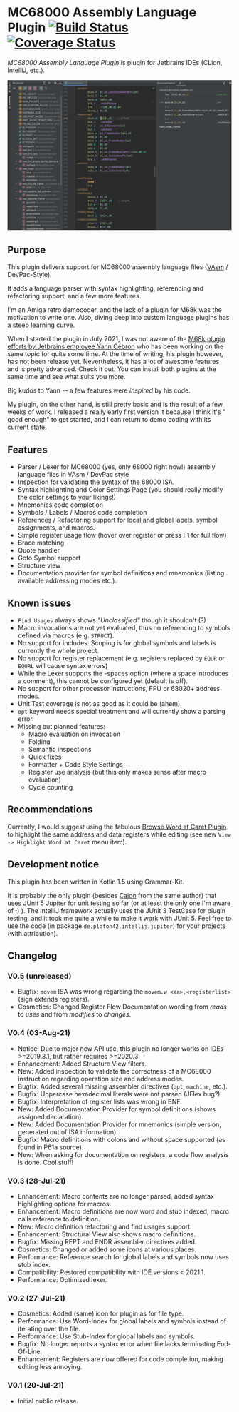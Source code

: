 # MC68000 Assembly Language Plugin [![Build Status](https://travis-ci.com/chrisly42/mc68000-asm-plugin.svg?branch=main)](https://travis-ci.com/chrisly42/mc68000-asm-plugin) [![Coverage Status](https://coveralls.io/repos/github/chrisly42/mc68000-asm-plugin/badge.svg?branch=main&kill_cache=1)](https://coveralls.io/github/chrisly42/mc68000-asm-plugin?branch=main)

_MC68000 Assembly Language Plugin_ is plugin for Jetbrains IDEs (CLion, IntelliJ, etc.).

![Example IDE Screenshot](docs/example.png "Example IDE Screenshot")

## Purpose

This plugin delivers support for MC68000 assembly language files ([VAsm](http://sun.hasenbraten.de/vasm/) / DevPac-Style).

It adds a language parser with syntax highlighting, referencing and refactoring support, and a few more features.

I'm an Amiga retro democoder, and the lack of a plugin for M68k was the motivation to write one. Also, diving deep into custom language plugins has a steep
learning curve.

When I started the plugin in July 2021, I was not aware of the [M68k plugin efforts by Jetbrains employee Yann Cébron](https://github.com/YannCebron/m68kplugin)
who has been working on the same topic for quite some time. At the time of writing, his plugin however, has not been release yet. Nevertheless, it has a lot of
awesome features and is pretty advanced. Check it out. You can install both plugins at the same time and see what suits you more.

Big kudos to Yann -- a few features were _inspired_ by his code.

My plugin, on the other hand, is still pretty basic and is the result of a few weeks of work. I released a really early first version it because I think it's "
good enough" to get started, and I can return to demo coding with its current state.

## Features

- Parser / Lexer for MC68000 (yes, only 68000 right now!) assembly language files in VAsm / DevPac style
- Inspection for validating the syntax of the 68000 ISA.
- Syntax highlighting and Color Settings Page (you should really modify the color settings to your likings!)
- Mnemonics code completion
- Symbols / Labels / Macros code completion
- References / Refactoring support for local and global labels, symbol assignments, and macros.
- Simple register usage flow (hover over register or press F1 for full flow)
- Brace matching
- Quote handler
- Goto Symbol support
- Structure view
- Documentation provider for symbol definitions and mnemonics (listing available addressing modes etc.).

## Known issues

- `Find Usages` always shows _"Unclassified"_ though it shouldn't (?)
- Macro invocations are not yet evaluated, thus no referencing to symbols defined via macros (e.g. `STRUCT`).
- No support for includes. Scoping is for global symbols and labels is currently the whole project.
- No support for register replacement (e.g. registers replaced by `EQUR` or `EQURL` will cause syntax errors)
- While the Lexer supports the -spaces option (where a space introduces a comment), this cannot be configured yet (default is off).
- No support for other processor instructions, FPU or 68020+ address modes.
- Unit Test coverage is not as good as it could be (ahem).
- `opt` keyword needs special treatment and will currently show a parsing error.
- Missing but planned features:
    - Macro evaluation on invocation
    - Folding
    - Semantic inspections
    - Quick fixes
    - Formatter + Code Style Settings
    - Register use analysis (but this only makes sense after macro evaluation)
    - Cycle counting

## Recommendations

Currently, I would suggest using the fabulous [Browse Word at Caret Plugin](https://plugins.jetbrains.com/plugin/201-browsewordatcaret)
to highlight the same address and data registers while editing (see new `View -> Highlight Word at Caret` menu item).

## Development notice

This plugin has been written in Kotlin 1.5 using Grammar-Kit.

It is probably the only plugin (besides [Cajon](https://github.com/chrisly42/cajon-plugin) from the same author) that uses JUnit 5 Jupiter for unit testing so
far (or at least the only one I'm aware of ;) ). The IntelliJ framework actually uses the JUnit 3 TestCase for plugin testing, and it took me quite a while to
make it work with JUnit 5. Feel free to use the code (in package ```de.platon42.intellij.jupiter```) for your projects (with attribution).

## Changelog

### V0.5 (unreleased)

- Bugfix: `movem` ISA was wrong regarding the `movem.w <ea>,<registerlist>` (sign extends registers).
- Cosmetics: Changed Register Flow Documentation wording from _reads_ to _uses_ and from _modifies_ to _changes_.

### V0.4 (03-Aug-21)

- Notice: Due to major new API use, this plugin no longer works on IDEs >=2019.3.1, but rather requires >=2020.3.
- Enhancement: Added Structure View filters.
- New: Added inspection to validate the correctness of a MC68000 instruction regarding operation size and address modes.
- Bugfix: Added several missing assembler directives (`opt`, `machine`, etc.).
- Bugfix: Uppercase hexadecimal literals were not parsed (JFlex bug?).
- Bugfix: Interpretation of register lists was wrong in BNF.
- New: Added Documentation Provider for symbol definitions (shows assigned declaration).
- New: Added Documentation Provider for mnemonics (simple version, generated out of ISA information).
- Bugfix: Macro definitions with colons and without space supported (as found in P61a source).
- New: When asking for documentation on registers, a code flow analysis is done. Cool stuff!

### V0.3 (28-Jul-21)

- Enhancement: Macro contents are no longer parsed, added syntax highlighting options for macros.
- Enhancement: Macro definitions are now word and stub indexed, macro calls reference to definition.
- New: Macro definition refactoring and find usages support.
- Enhancement: Structural View also shows macro definitions.
- Bugfix: Missing REPT and ENDR assembler directives added.
- Cosmetics: Changed or added some icons at various places.
- Performance: Reference search for global labels and symbols now uses stub index.
- Compatibility: Restored compatibility with IDE versions < 2021.1.
- Performance: Optimized lexer.

### V0.2 (27-Jul-21)

- Cosmetics: Added (same) icon for plugin as for file type.
- Performance: Use Word-Index for global labels and symbols instead of iterating over the file.
- Performance: Use Stub-Index for global labels and symbols.
- Bugfix: No longer reports a syntax error when file lacks terminating End-Of-Line.
- Enhancement: Registers are now offered for code completion, making editing less annoying.

### V0.1 (20-Jul-21)

- Initial public release.